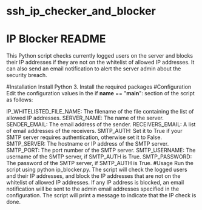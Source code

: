 # ssh_ip_checker_and_blocker
# IP Blocker README
This Python script checks currently logged users on the server and blocks their IP addresses if they are not on the whitelist of allowed IP addresses. It can also send an email notification to alert the server admin about the security breach.

#Installation
Install Python 3.
Install the required packages
#Configuration
Edit the configuration values in the if __name__ == "__main__": section of the script as follows:

IP_WHITELISTED_FILE_NAME: The filename of the file containing the list of allowed IP addresses.
SERVER_NAME: The name of the server.
SENDER_EMAIL: The email address of the sender.
RECEIVERS_EMAIL: A list of email addresses of the receivers.
SMTP_AUTH: Set it to True if your SMTP server requires authentication, otherwise set it to False.
SMTP_SERVER: The hostname or IP address of the SMTP server.
SMTP_PORT: The port number of the SMTP server.
SMTP_USERNAME: The username of the SMTP server, if SMTP_AUTH is True.
SMTP_PASSWORD: The password of the SMTP server, if SMTP_AUTH is True.
#Usage
Run the script using python ip_blocker.py.
The script will check the logged users and their IP addresses, and block the IP addresses that are not on the whitelist of allowed IP addresses.
If any IP address is blocked, an email notification will be sent to the admin email addresses specified in the configuration.
The script will print a message to indicate that the IP check is done.
